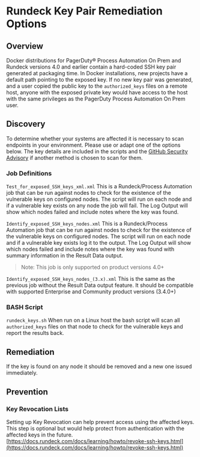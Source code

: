 # Rundeck Key Pair Remediation Options

## Overview

Docker distributions for PagerDuty® Process Automation On Prem and Rundeck versions 4.0 and earlier contain a hard-coded SSH key pair generated at packaging time. In Docker installations, new projects have a default path pointing to the exposed key. If no new key pair was generated, and a user copied the public key to the `authorized_keys` files on a remote host, anyone with the exposed private key would have access to the host with the same privileges as the PagerDuty Process Automation On Prem user.

## Discovery  

To determine whether your systems are affected it is necessary to scan endpoints in your environment. Please use or adapt one of the options below. The key details are included in the scripts and the [GitHub Security Advisory](https://github.com/rundeck/rundeck/security/advisories/GHSA-qxjx-xr2m-hgqx) if another method is chosen to scan for them.

### Job Definitions

`Test_for_exposed_SSH_keys_xml.xml`
This is a Rundeck/Process Automation job that can be run against nodes to check for the existence of the vulnerable keys on configured nodes. The script will run on each node and if a vulnerable key exists on any node the job will fail. The Log Output will show which nodes failed and include notes where the key was found.

`Identify_exposed_SSH_keys_nodes.xml`
This is a Rundeck/Process Automation job that can be run against nodes to check for the existence of the vulnerable keys on configured nodes. The script will run on each node and if a vulnerable key exists log it to the output. The Log Output will show which nodes failed and include notes where the key was found with summary information in the Result Data output.
> Note: This job is only supported on product versions 4.0+

`Identify_exposed_SSH_keys_nodes_(3.x).xml`
This is the same as the previous job without the Result Data output feature. It should be compatible with supported Enterprise and Community product versions (3.4.0+)

### BASH Script

`rundeck_keys.sh`
When run on a Linux host the bash script will scan all `authorized_keys` files on that node to check for the vulnerable keys and report the results back.


## Remediation

If the key is found on any node it should be removed and a new one issued immediately.

## Prevention

### Key Revocation Lists

Setting up Key Revocation can help prevent access using the affected keys.  This step is optional but would help protect from authentication with the affected keys in the future.
[https://docs.rundeck.com/docs/learning/howto/revoke-ssh-keys.html](https://docs.rundeck.com/docs/learning/howto/revoke-ssh-keys.html)
